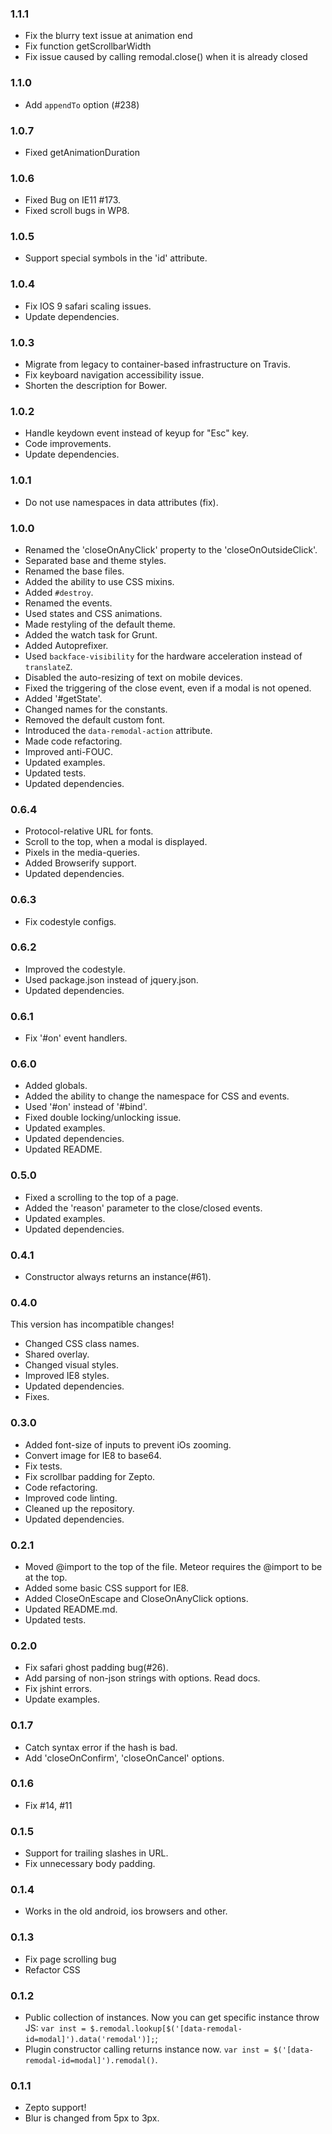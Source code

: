 ### 1.1.1
* Fix the blurry text issue at animation end
* Fix function getScrollbarWidth
* Fix issue caused by calling remodal.close() when it is already closed

### 1.1.0
* Add `appendTo` option (#238)

### 1.0.7
* Fixed getAnimationDuration

### 1.0.6
* Fixed Bug on IE11 #173.
* Fixed scroll bugs in WP8.

### 1.0.5
* Support special symbols in the 'id' attribute.

### 1.0.4
* Fix IOS 9 safari scaling issues.
* Update dependencies.

### 1.0.3
* Migrate from legacy to container-based infrastructure on Travis.
* Fix keyboard navigation accessibility issue.
* Shorten the description for Bower.

### 1.0.2
* Handle keydown event instead of keyup for "Esc" key.
* Code improvements.
* Update dependencies.

### 1.0.1
* Do not use namespaces in data attributes (fix).

### 1.0.0
* Renamed the 'closeOnAnyClick' property to the 'closeOnOutsideClick'.
* Separated base and theme styles.
* Renamed the base files.
* Added the ability to use CSS mixins.
* Added `#destroy`.
* Renamed the events.
* Used states and CSS animations.
* Made restyling of the default theme.
* Added the watch task for Grunt.
* Added Autoprefixer.
* Used `backface-visibility` for the hardware acceleration instead of `translateZ`.
* Disabled the auto-resizing of text on mobile devices.
* Fixed the triggering of the close event, even if a modal is not opened.
* Added '#getState'.
* Changed names for the constants.
* Removed the default custom font.
* Introduced the `data-remodal-action` attribute.
* Made code refactoring.
* Improved anti-FOUC.
* Updated examples.
* Updated tests.
* Updated dependencies.

### 0.6.4
* Protocol-relative URL for fonts.
* Scroll to the top, when a modal is displayed.
* Pixels in the media-queries.
* Added Browserify support.
* Updated dependencies.

### 0.6.3
* Fix codestyle configs.

### 0.6.2
* Improved the codestyle.
* Used package.json instead of jquery.json.
* Updated dependencies.

### 0.6.1
* Fix '#on' event handlers.

### 0.6.0
* Added globals.
* Added the ability to change the namespace for CSS and events.
* Used '#on' instead of '#bind'.
* Fixed double locking/unlocking issue.
* Updated examples.
* Updated dependencies.
* Updated README.

### 0.5.0
* Fixed a scrolling to the top of a page.
* Added the 'reason' parameter to the close/closed events.
* Updated examples.
* Updated dependencies.

### 0.4.1
* Constructor always returns an instance(#61).

### 0.4.0
This version has incompatible changes!

* Changed CSS class names.
* Shared overlay.
* Changed visual styles.
* Improved IE8 styles.
* Updated dependencies.
* Fixes.

### 0.3.0
* Added font-size of inputs to prevent iOs zooming.
* Convert image for IE8 to base64.
* Fix tests.
* Fix scrollbar padding for Zepto.
* Code refactoring.
* Improved code linting.
* Cleaned up the repository.
* Updated dependencies.

### 0.2.1
* Moved @import to the top of the file. Meteor requires the @import to be at the top.
* Added some basic CSS support for IE8.
* Added CloseOnEscape and CloseOnAnyClick options.
* Updated README.md.
* Updated tests.

### 0.2.0
* Fix safari ghost padding bug(#26).
* Add parsing of non-json strings with options. Read docs.
* Fix jshint errors.
* Update examples.

### 0.1.7
* Catch syntax error if the hash is bad.
* Add 'closeOnConfirm', 'closeOnCancel' options.

### 0.1.6
* Fix #14, #11

### 0.1.5
* Support for trailing slashes in URL.
* Fix unnecessary body padding.

### 0.1.4
* Works in the old android, ios browsers and other.

### 0.1.3
* Fix page scrolling bug
* Refactor CSS

### 0.1.2
* Public collection of instances. Now you can get specific instance throw JS: `var inst = $.remodal.lookup[$('[data-remodal-id=modal]').data('remodal')];`;
* Plugin constructor calling returns instance now. `var inst = $('[data-remodal-id=modal]').remodal()`.

### 0.1.1
* Zepto support!
* Blur is changed from 5px to 3px.
